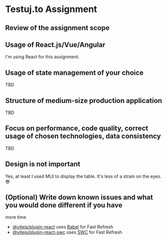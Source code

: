 # Testuj.to Assignment

## Review of the assignment scope

## Usage of React.js/Vue/Angular
I'm using React for this assignment.

## Usage of state management of your choice
TBD

## Structure of medium-size production application
TBD

## Focus on performance, code quality, correct usage of chosen technologies, data consistency
TBD

## Design is not important
Yes, at least I used MUI to display the table. It's less of a strain on the eyes. 😎

## (Optional) Write down known issues and what you would done different if you have
more time


- [@vitejs/plugin-react](https://github.com/vitejs/vite-plugin-react/blob/main/packages/plugin-react/README.md) uses [Babel](https://babeljs.io/) for Fast Refresh
- [@vitejs/plugin-react-swc](https://github.com/vitejs/vite-plugin-react-swc) uses [SWC](https://swc.rs/) for Fast Refresh
